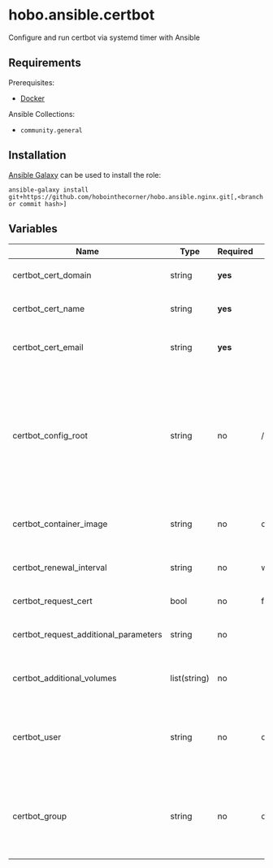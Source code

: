 # hobo.ansible.certbot
Configure and run certbot via systemd timer with Ansible

## Requirements
Prerequisites:
- [Docker](https://github.com/hobointhecorner/Hobo.Ansible.Docker)

Ansible Collections:
- `community.general`

## Installation
[Ansible Galaxy](https://galaxy.ansible.com/docs/using/installing.html) can be used to install the role:

`ansible-galaxy install git+https://github.com/hobointhecorner/hobo.ansible.nginx.git[,<branch or commit hash>]`

## Variables
|                 Name                  |     Type     | Required |     Default     | Description |
|---------------------------------------|--------------|----------|-----------------|-------------|
| certbot_cert_domain                   | string | **yes** | | Domain for the requested certificate |
| certbot_cert_name                     | string | **yes** | | Name of the requested certificate |
| certbot_cert_email                    | string | **yes** | | Email to be associated with the requested certificate |
| certbot_config_root                   | string | no | /opt/hobo.certbot | Directory where configuration files should be stored for all deployments.  Individual configurations will be stored in a subdirectory named the value of the `certbot_cert_name` variable |
| certbot_container_image               | string | no | certbot/certbot:latest | The certbot docker image to be run as a service |
| certbot_renewal_interval              | string | no | weekly | systemd `OnCalendar` value for the renewal timer |
| certbot_request_cert                  | bool | no | false | Perform initial certificate request |
| certbot_request_additional_parameters | string | no | | Additional command line parameters to pass to `certbot` |
| certbot_additional_volumes            | list(string) | no | | Volumes to expose to the container. Uses `docker` cli syntax |
| certbot_user                          | string | no | certbot | The user as which the service will be run.  Will have read/write access to the configuration directory |
| certbot_group                         | string | no | certbot | The group the `certbot_user` user will be attached to.  Will have readonly access to the configuration directory |
